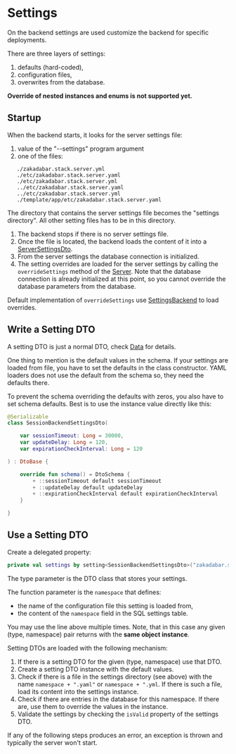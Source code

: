 # Settings

On the backend settings are used customize the backend for specific deployments.

There are three layers of settings:

1. defaults (hard-coded),
1. configuration files,
1. overwrites from the database.

**Override of nested instances and enums is not supported yet.**

## Startup

When the backend starts, it looks for the server settings file:

1. value of the "--settings" program argument
2. one of the files:

```
   ./zakadabar.stack.server.yml
   ./etc/zakadabar.stack.server.yaml
   ./etc/zakadabar.stack.server.yml
   ../etc/zakadabar.stack.server.yaml
   ../etc/zakadabar.stack.server.yml
   ./template/app/etc/zakadabar.stack.server.yaml
```

The directory that contains the server settings file becomes the
"settings directory". All other setting files has to be in this directory.

1. The backend stops if there is no server settings file.
1. Once the file is located, the backend loads the content of it into a
   [ServerSettingsDto](../../../../core/src/commonMain/kotlin/zakadabar/stack/data/builtin/settings/ServerSettingsDto.kt).
1. From the server settings the database connection is initialized.
1. The setting overrides are loaded for the server settings by calling the `overrideSettings` method of the
   [Server](../../../../core/src/jvmMain/kotlin/zakadabar/stack/backend/Server.kt). Note that the database connection is already initialized at this point, so you cannot override the database
   parameters from the database.

Default implementation of `overrideSettings` use [SettingsBackend](../../../../core/src/jvmMain/kotlin/zakadabar/stack/backend/data/builtin/resources/SettingBackend.kt)
to load overrides.

## Write a Setting DTO

A setting DTO is just a normal DTO, check [Data](../Data.md) for details.

One thing to mention is the default values in the schema. If your settings are loaded from file, you have to set the defaults in the class constructor. YAML loaders does not use the default from the
schema so, they need the defaults there.

To prevent the schema overriding the defaults with zeros, you also have to set schema defaults. Best is to use the instance value directly like this:

```kotlin
@Serializable
class SessionBackendSettingsDto(

    var sessionTimeout: Long = 30000,
    var updateDelay: Long = 120,
    var expirationCheckInterval: Long = 120

) : DtoBase {

    override fun schema() = DtoSchema {
        + ::sessionTimeout default sessionTimeout
        + ::updateDelay default updateDelay
        + ::expirationCheckInterval default expirationCheckInterval
    }

}
```

## Use a Setting DTO

Create a delegated property:

```kotlin
private val settings by setting<SessionBackendSettingsDto>("zakadabar.stack.session")
```

The type parameter is the DTO class that stores your settings.

The function parameter is the `namespace` that defines:

* the name of the configuration file this setting is loaded from,
* the content of the `namespace` field in the SQL settings table.

You may use the line above multiple times. Note, that in this case any given (type, namespace)
pair returns with the **same object instance**.

Setting DTOs are loaded with the following mechanism:

1. If there is a setting DTO for the given (type, namespace) use that DTO.
1. Create a setting DTO instance with the default values.
1. Check if there is a file in the settings directory (see above) with the name `namespace + ".yaml"` or
   `namespace + ".yml`. If there is such a file, load its content into the settings instance.
1. Check if there are entries in the database for this namespace. If there are, use them to override the values in the instance.
1. Validate the settings by checking the `isValid` property of the settings DTO.

If any of the following steps produces an error, an exception is thrown and typically the server won't start.